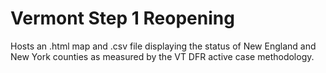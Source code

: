 # Vermont Step 1 Reopening
Hosts an .html map and .csv file displaying the status of New England and New York counties as measured by the VT DFR active case methodology.

